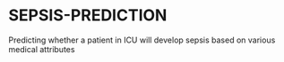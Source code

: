 # SEPSIS-PREDICTION
Predicting whether a patient in ICU will develop sepsis based on various medical attributes
